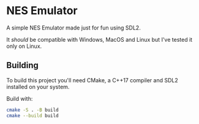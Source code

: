 # NES Emulator

A simple NES Emulator made just for fun using SDL2.

It _should_ be compatible with Windows, MacOS and Linux but I've tested it only on Linux.

## Building

To build this project you'll need CMake, a C++17 compiler and SDL2 installed on your system.

Build with:

```bash
cmake -S . -B build
cmake --build build
```
